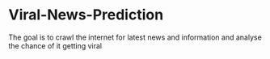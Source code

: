 # Viral-News-Prediction
The goal is to crawl the internet for latest news and information and analyse the chance of it getting viral
